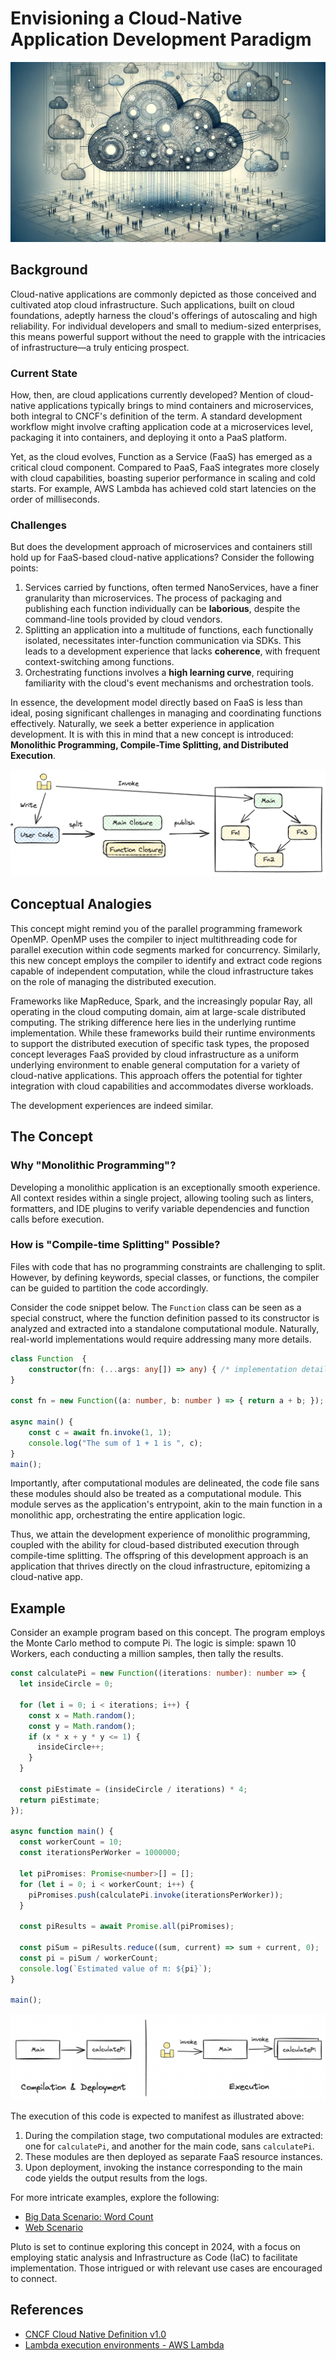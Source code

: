 # Envisioning a Cloud-Native Application Development Paradigm

![cover](../../../assets/231227-cover.png)

## Background

Cloud-native applications are commonly depicted as those conceived and cultivated atop cloud infrastructure. Such applications, built on cloud foundations, adeptly harness the cloud's offerings of autoscaling and high reliability. For individual developers and small to medium-sized enterprises, this means powerful support without the need to grapple with the intricacies of infrastructure—a truly enticing prospect.

### Current State

How, then, are cloud applications currently developed? Mention of cloud-native applications typically brings to mind containers and microservices, both integral to CNCF's definition of the term. A standard development workflow might involve crafting application code at a microservices level, packaging it into containers, and deploying it onto a PaaS platform.

Yet, as the cloud evolves, Function as a Service (FaaS) has emerged as a critical cloud component. Compared to PaaS, FaaS integrates more closely with cloud capabilities, boasting superior performance in scaling and cold starts. For example, AWS Lambda has achieved cold start latencies on the order of milliseconds.

### Challenges

But does the development approach of microservices and containers still hold up for FaaS-based cloud-native applications? Consider the following points:

1. Services carried by functions, often termed NanoServices, have a finer granularity than microservices. The process of packaging and publishing each function individually can be **laborious**, despite the command-line tools provided by cloud vendors.
2. Splitting an application into a multitude of functions, each functionally isolated, necessitates inter-function communication via SDKs. This leads to a development experience that lacks **coherence**, with frequent context-switching among functions.
3. Orchestrating functions involves a **high learning curve**, requiring familiarity with the cloud's event mechanisms and orchestration tools.

In essence, the development model directly based on FaaS is less than ideal, posing significant challenges in managing and coordinating functions effectively. Naturally, we seek a better experience in application development. It is with this in mind that a new concept is introduced: **Monolithic Programming, Compile-Time Splitting, and Distributed Execution**.

![principle](../../../assets/231227-step.png)

## Conceptual Analogies

This concept might remind you of the parallel programming framework OpenMP. OpenMP uses the compiler to inject multithreading code for parallel execution within code segments marked for concurrency. Similarly, this new concept employs the compiler to identify and extract code regions capable of independent computation, while the cloud infrastructure takes on the role of managing the distributed execution.

Frameworks like MapReduce, Spark, and the increasingly popular Ray, all operating in the cloud computing domain, aim at large-scale distributed computing. The striking difference here lies in the underlying runtime implementation. While these frameworks build their runtime environments to support the distributed execution of specific task types, the proposed concept leverages FaaS provided by cloud infrastructure as a uniform underlying environment to enable general computation for a variety of cloud-native applications. This approach offers the potential for tighter integration with cloud capabilities and accommodates diverse workloads.

The development experiences are indeed similar.

## The Concept

### Why "Monolithic Programming"?

Developing a monolithic application is an exceptionally smooth experience. All context resides within a single project, allowing tooling such as linters, formatters, and IDE plugins to verify variable dependencies and function calls before execution.

### How is "Compile-time Splitting" Possible?

Files with code that has no programming constraints are challenging to split. However, by defining keywords, special classes, or functions, the compiler can be guided to partition the code accordingly.

Consider the code snippet below. The `Function` class can be seen as a special construct, where the function definition passed to its constructor is analyzed and extracted into a standalone computational module. Naturally, real-world implementations would require addressing many more details.

```typescript
class Function  {
    constructor(fn: (...args: any[]) => any) { /* implementation details */ }
}

const fn = new Function((a: number, b: number ) => { return a + b; });

async main() {
    const c = await fn.invoke(1, 1);
    console.log("The sum of 1 + 1 is ", c);
}
main();
```

Importantly, after computational modules are delineated, the code file sans these modules should also be treated as a computational module. This module serves as the application's entrypoint, akin to the main function in a monolithic app, orchestrating the entire application logic.

Thus, we attain the development experience of monolithic programming, coupled with the ability for cloud-based distributed execution through compile-time splitting. The offspring of this development approach is an application that thrives directly on the cloud infrastructure, epitomizing a cloud-native app.

## Example

Consider an example program based on this concept. The program employs the Monte Carlo method to compute Pi. The logic is simple: spawn 10 Workers, each conducting a million samples, then tally the results.

```typescript
const calculatePi = new Function((iterations: number): number => {
  let insideCircle = 0;

  for (let i = 0; i < iterations; i++) {
    const x = Math.random();
    const y = Math.random();
    if (x * x + y * y <= 1) {
      insideCircle++;
    }
  }

  const piEstimate = (insideCircle / iterations) * 4;
  return piEstimate;
});

async function main() {
  const workerCount = 10;
  const iterationsPerWorker = 1000000;

  let piPromises: Promise<number>[] = [];
  for (let i = 0; i < workerCount; i++) {
    piPromises.push(calculatePi.invoke(iterationsPerWorker));
  }

  const piResults = await Promise.all(piPromises);

  const piSum = piResults.reduce((sum, current) => sum + current, 0);
  const pi = piSum / workerCount;
  console.log(`Estimated value of π: ${pi}`);
}

main();
```

![show case](../../../assets/231227-case.png)

The execution of this code is expected to manifest as illustrated above:

1. During the compilation stage, two computational modules are extracted: one for `calculatePi`, and another for the main code, sans `calculatePi`.
2. These modules are then deployed as separate FaaS resource instances.
3. Upon deployment, invoking the instance corresponding to the main code yields the output results from the logs.

For more intricate examples, explore the following:

- [Big Data Scenario: Word Count](https://github.com/pluto-lang/pluto/issues/108)
- [Web Scenario](https://github.com/pluto-lang/pluto/issues/109)

Pluto is set to continue exploring this concept in 2024, with a focus on employing static analysis and Infrastructure as Code (IaC) to facilitate implementation. Those intrigued or with relevant use cases are encouraged to connect.

## References

- [CNCF Cloud Native Definition v1.0](https://github.com/cncf/toc/blob/main/DEFINITION.md)
- [Lambda execution environments - AWS Lambda](https://docs.aws.amazon.com/lambda/latest/operatorguide/execution-environments.html)
